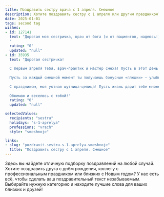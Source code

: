 ```yaml
---
title: Поздравить сестру врача с 1 апреля. Смешное
description: Хотите поздравить сестру с 1 апреля или другим праздником? Наш ИИ создаст незабываемое поздравление, а вы обязательно выделитесь среди других.  
date: 2025-01-01
tags: second tag
wishes:
- id: 127141
  text: "Дорогая моя сестричка, врач от бога (и от пациентов, надеюсь!)! С Первым апреля!  Пусть сегодня все твои диагнозы будут исключительно — «весело», «радостно» и «здорово проводить время»!  А если кто-то и заболеет смехом после твоих шуток –  это уже профессиональная деформация! 😉  С праздником!
  "
  rating: "0"
  updated: "null"
- id: 35935
  text: "Дорогая сестричка!
  
  С первым апреля тебя, врач-практик и мастер смеха! Пусть в этот день твои пациенты забудут о своих недугах и вместо рецептов просят у тебя шутки. Желаю, чтобы каждая шутка лечила лучше любых таблеток, а твой стетоскоп мог бы настраиваться не только на сердцебиение, но и на весёлый смех!
  
  Пусть за каждый смешной момент ты получаешь бонусные «плюшки» – улыбки и хорошее настроение! А если кто-то решит пошутить над твоим белым халатом, просто помни: это не халат, а твоя супергеройская одежда!
  
  С праздником, моя уютная шутница-целица! Пусть жизнь дарит тебе множество поводов для смеха и радости!
  
  Обнимаю и веселюсь с тобой!"
  rating: "0"
  updated: "null"

selectedValues:
  recipients: "sestru"
  holidays: "s-1-aprelya"
  professions: "vrach"
  style: "smeshnoje"

links:
- slug: "pozdravit-sestru-s-1-aprelya-smeshnoje"
  title: "Поздравить сестру с 1 апреля. Смешное"
---
```


Здесь вы найдете отличную подборку поздравлений на любой случай.
Хотите поздравить друга с днём рождения, коллегу с профессиональным праздником или близких с Новым годом? У нас есть всё, чтобы сделать ваш поздравительный текст незабываемым. Выбирайте нужную категорию и находите лучшие слова для ваших близких и друзей!
